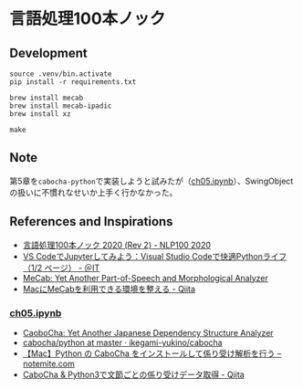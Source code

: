 # 言語処理100本ノック

## Development

```shell
source .venv/bin.activate
pip install -r requirements.txt

brew install mecab
brew install mecab-ipadic
brew install xz

make
```

## Note

第5章を`cabocha-python`で実装しようと試みたが（[ch05.ipynb](./ch05.ipynb)）、SwingObjectの扱いに不慣れなせいか上手く行かなかった。

## References and Inspirations

- [言語処理100本ノック 2020 \(Rev 2\) \- NLP100 2020](https://nlp100.github.io/ja/)
- [VS CodeでJupyterしてみよう：Visual Studio Codeで快適Pythonライフ（1/2 ページ） \- ＠IT](https://atmarkit.itmedia.co.jp/ait/articles/2108/06/news030.html)
- [MeCab: Yet Another Part\-of\-Speech and Morphological Analyzer](https://taku910.github.io/mecab/)
- [MacにMeCabを利用できる環境を整える \- Qiita](https://qiita.com/paulxll/items/72a2bea9b1d1486ca751)

### [ch05.ipynb](./ch05.ipynb)

- [CaoboCha: Yet Another Japanese Dependency Structure Analyzer](https://taku910.github.io/cabocha/)
-  [cabocha/python at master · ikegami\-yukino/cabocha](https://github.com/ikegami-yukino/cabocha/tree/master/python)
- [【Mac】Python の CaboCha をインストールして係り受け解析を行う – notemite\.com](https://notemite.com/python/python-cabocha/)
- [CaboCha & Python3で文節ごとの係り受けデータ取得 \- Qiita](https://qiita.com/ayuchiy/items/c3f314889154c4efa71e)
